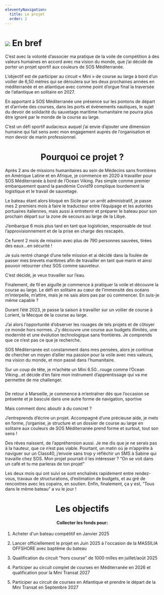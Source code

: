 ```yaml
---
eleventyNavigation:
  title: Le projet
  order: 2
---
```

# ![](/images/logo_TDMB_ok_petit.jpg) En bref

C’est avec la volonté d’associer ma pratique de la voile de compétition à des valeurs humaines en accord avec ma vision du monde, que j’ai décidé de porter un projet sportif aux couleurs de SOS Méditerranée.

L’objectif est de participer au circuit « Mini » de course au large à bord d’un voilier de 6,50 mètres qui se déroulera sur les deux prochaines années en méditerranée et en atlantique avec comme point d’orgue final la traversée de l’atlantique en solitaire en 2027.

En apportant à SOS Méditerranée une présence sur les pontons de départ et d’arrivée des courses, dans les ports et évènements nautiques, le sujet du devoir de solidarité du sauvetage maritime humanitaire ne pourra plus être ignoré par le monde de la course au large.

C’est un défi sportif audacieux auquel j’ai envie d’ajouter une dimension humaine qui fait sens avec mon engagement auprès de l’organisation et mon devoir de marin professionnel.

<h1 style="text-align: center">Pourquoi&nbsp;ce projet&nbsp;?</h1>

Après 2 ans de missions humanitaires au sein de Médecins sans frontières en Amérique Latine et en Afrique, je commence en 2020 à travailler pour SOS Méditerranée à bord de l’Ocean Viking. Pas simple comme premier embarquement quand la pandémie Covid19 complique lourdement la logistique et le travail de sauvetage.

Le bateau étant alors bloqué en Sicile par un arrêt administratif, je passe mes 2 premiers mois à faire le traducteur entre l’équipage et les autorités portuaires italiennes, mais aussi à entretenir et préparer le bateau pour son prochain départ sur la zone de secours au large de la Libye.

J’embarque 6 mois plus tard en tant que logisticien, responsable de tout l’approvisionnement et de la prise en charge des rescapés.

Ce furent 2 mois de mission avec plus de 790 personnes sauvées, tirées des eaux...en sécurité !

Je suis rentré changé d’une telle mission et ai décidé dans la foulée de passer mes brevets maritimes afin de travailler en tant que marin et ainsi pouvoir retourner chez SOS comme sauveteur.

C’est décidé, je veux travailler sur l’eau.

Finalement, de fil en aiguille je commence à pratiquer la voile et découvre la course au large. Le défi en solitaire au cœur de l’immensité des océans m’interpelle, m’attire, mais je ne sais alors pas par où commencer. En suis-je même capable ?

Durant l’été 2023, je passe la saison à travailler sur un voilier de course à Lorient, la Mecque de la course au large.

J’ai alors l’opportunité d’observer les rouages de tels projets et de côtoyer ce monde hors normes. J’y découvre une course aux budgets illimités, une modernité et une évolution technologique sans frontières. Je comprends que ce n’est pas ce que je recherche.

SOS Méditerranée est constamment dans mes pensées, alors je continue de chercher un moyen d’allier ma passion pour la voile avec mes valeurs, ma vision du monde, et mon passé dans l’humanitaire.

Sur un coup de tête, je m’achète un Mini 6.50...rouge comme l’Ocean Viking...et décide d’en faire mon instrument d’apprentissage qui va me permettre de me challenger.

<p style="text-align: center"><img src="/images/pi.one_2.jpg" alt=""></p>

De retour à Marseille, je commence à m’entraîner dès que l’occasion se présente et je bascule dans une autre forme de navigation, sportive

Mais comment donc aboutir à du concret ?

J’entreprends d’écrire un projet. Accompagné d’une précieuse aide, je mets en forme, j’organise, je structure et un dossier de course au large en solitaire aux couleurs de SOS Méditerranée prend forme et surtout, tout son sens !

Des rêves naissent, de l’appréhension aussi. Je me dis que je ne serais pas à la hauteur, que ce n’est pas viable. Pourtant, un matin où je m’apprête à naviguer sur un Class40, j’envoie sans trop y réfléchir un SMS à Sabine qui travaille chez SOS. Mon projet pourrait-il les intéresser ? “On se voit dans un café et tu me parleras de ton projet”

Les deux mois qui ont suivi se sont enchaînés rapidement entre rendez-vous, travaux de structurations, d’estimation de budgets, et au gré de rencontres avec les copains, en soutien. Enfin, finalement, ça y est, “Tous dans le même bateau” a vu le jour !

<h1 style="text-align: center">Les objectifs</h1><h4 style="text-align: center">Collecter les fonds pour:</h4>

1.  Acheter d'un bateau compétitif en Janvier 2025
    
2.  Lancer officiellement le projet en Juin 2025 à l'occasion de la MASSILIA OFFSHORE avec baptême du bateau
    
3.  Qualification du circuit "hors course" de 1000 milles en juillet/août 2025
    
4.  Participer au circuit complet de courses en Méditerranée en 2026 et qualification pour la Mini Transat 2027
    
5.  Participer au circuit de courses en Atlantique et prendre le départ de la Mini Transat en Septembre 2027